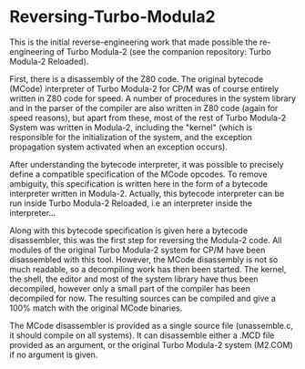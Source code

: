 # Reversing-Turbo-Modula2

This is the initial reverse-engineering work that made possible the re-engineering of Turbo Modula-2 (see the companion repository: Turbo Modula-2 Reloaded).

First, there is a disassembly of the Z80 code. The original bytecode (MCode) interpreter of Turbo Modula-2 for CP/M was of course entirely written in Z80 code for speed. A number of procedures in the system library and in the parser of the compiler are also written in Z80 code (again for speed reasons), but apart from these, most of the rest of Turbo Modula-2 System was written in Modula-2, including the "kernel" (which is responsible for the initialization of the system, and the exception propagation system activated when an exception occurs).

After understanding the bytecode interpreter, it was possible to precisely define a compatible specification of the MCode opcodes. To remove ambiguity, this specification is written here in the form of a bytecode interpreter written in Modula-2. Actually, this bytecode interpreter can be run inside Turbo Modula-2 Reloaded, i.e an interpreter inside the interpreter...

Along with this bytecode specification is given here a bytecode disassembler, this was the first step for reversing the Modula-2 code. All modules of the original Turbo Modula-2 system for CP/M have been disassembled with this tool. However, the MCode disassembly is not so much readable, so a decompiling work has then been started. The kernel, the shell, the editor and most of the system library have thus been decompiled, however only a small part of the compiler has been decompiled for now. The resulting sources can be compiled and give a 100% match with the original MCode binaries.

The MCode disassembler is provided as a single source file (unassemble.c, it should compile on all systems). It can disassemble either a .MCD file provided as an argument, or the original Turbo Modula-2 system (M2.COM) if no argument is given.
